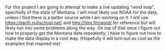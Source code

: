 For this project I am going to attempt to make a live updating "wind map", specifially of the state of Montana.
I will most likely use NOAA for the data, unless I find there is a better source while I am working on it.
I will use https://earth.nullschool.net/ and http://hint.fm/wind/ for reference but will likely run into some problems along the way.
On top of that once I figure out how to properly get the Montana data repeatedly, I have to figure out how to make the data display in a cool way. (Hopefully it will turn out as cool as the examples that inspired me)
